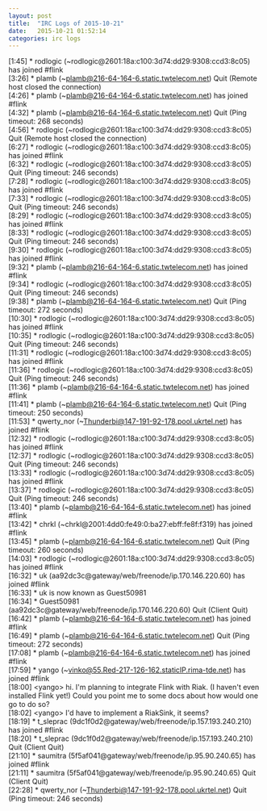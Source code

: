 ```yaml
---
layout: post
title:  "IRC Logs of 2015-10-21"
date:   2015-10-21 01:52:14
categories: irc logs
---
```

<span class="irc-date">[1:45]</span> <span class="irc-green">* rodlogic (~rodlogic@2601:18a:c100:3d74:dd29:9308:ccd3:8c05) has joined #flink</span><br />
<span class="irc-date">[3:26]</span> <span class="irc-navy">* plamb (~plamb@216-64-164-6.static.twtelecom.net) Quit (Remote host closed the connection)</span><br />
<span class="irc-date">[4:26]</span> <span class="irc-green">* plamb (~plamb@216-64-164-6.static.twtelecom.net) has joined #flink</span><br />
<span class="irc-date">[4:32]</span> <span class="irc-navy">* plamb (~plamb@216-64-164-6.static.twtelecom.net) Quit (Ping timeout: 268 seconds)</span><br />
<span class="irc-date">[4:56]</span> <span class="irc-navy">* rodlogic (~rodlogic@2601:18a:c100:3d74:dd29:9308:ccd3:8c05) Quit (Remote host closed the connection)</span><br />
<span class="irc-date">[6:27]</span> <span class="irc-green">* rodlogic (~rodlogic@2601:18a:c100:3d74:dd29:9308:ccd3:8c05) has joined #flink</span><br />
<span class="irc-date">[6:32]</span> <span class="irc-navy">* rodlogic (~rodlogic@2601:18a:c100:3d74:dd29:9308:ccd3:8c05) Quit (Ping timeout: 246 seconds)</span><br />
<span class="irc-date">[7:28]</span> <span class="irc-green">* rodlogic (~rodlogic@2601:18a:c100:3d74:dd29:9308:ccd3:8c05) has joined #flink</span><br />
<span class="irc-date">[7:33]</span> <span class="irc-navy">* rodlogic (~rodlogic@2601:18a:c100:3d74:dd29:9308:ccd3:8c05) Quit (Ping timeout: 246 seconds)</span><br />
<span class="irc-date">[8:29]</span> <span class="irc-green">* rodlogic (~rodlogic@2601:18a:c100:3d74:dd29:9308:ccd3:8c05) has joined #flink</span><br />
<span class="irc-date">[8:33]</span> <span class="irc-navy">* rodlogic (~rodlogic@2601:18a:c100:3d74:dd29:9308:ccd3:8c05) Quit (Ping timeout: 246 seconds)</span><br />
<span class="irc-date">[9:30]</span> <span class="irc-green">* rodlogic (~rodlogic@2601:18a:c100:3d74:dd29:9308:ccd3:8c05) has joined #flink</span><br />
<span class="irc-date">[9:32]</span> <span class="irc-green">* plamb (~plamb@216-64-164-6.static.twtelecom.net) has joined #flink</span><br />
<span class="irc-date">[9:34]</span> <span class="irc-navy">* rodlogic (~rodlogic@2601:18a:c100:3d74:dd29:9308:ccd3:8c05) Quit (Ping timeout: 246 seconds)</span><br />
<span class="irc-date">[9:38]</span> <span class="irc-navy">* plamb (~plamb@216-64-164-6.static.twtelecom.net) Quit (Ping timeout: 272 seconds)</span><br />
<span class="irc-date">[10:30]</span> <span class="irc-green">* rodlogic (~rodlogic@2601:18a:c100:3d74:dd29:9308:ccd3:8c05) has joined #flink</span><br />
<span class="irc-date">[10:35]</span> <span class="irc-navy">* rodlogic (~rodlogic@2601:18a:c100:3d74:dd29:9308:ccd3:8c05) Quit (Ping timeout: 246 seconds)</span><br />
<span class="irc-date">[11:31]</span> <span class="irc-green">* rodlogic (~rodlogic@2601:18a:c100:3d74:dd29:9308:ccd3:8c05) has joined #flink</span><br />
<span class="irc-date">[11:36]</span> <span class="irc-navy">* rodlogic (~rodlogic@2601:18a:c100:3d74:dd29:9308:ccd3:8c05) Quit (Ping timeout: 246 seconds)</span><br />
<span class="irc-date">[11:36]</span> <span class="irc-green">* plamb (~plamb@216-64-164-6.static.twtelecom.net) has joined #flink</span><br />
<span class="irc-date">[11:41]</span> <span class="irc-navy">* plamb (~plamb@216-64-164-6.static.twtelecom.net) Quit (Ping timeout: 250 seconds)</span><br />
<span class="irc-date">[11:53]</span> <span class="irc-green">* qwerty_nor (~Thunderbi@147-191-92-178.pool.ukrtel.net) has joined #flink</span><br />
<span class="irc-date">[12:32]</span> <span class="irc-green">* rodlogic (~rodlogic@2601:18a:c100:3d74:dd29:9308:ccd3:8c05) has joined #flink</span><br />
<span class="irc-date">[12:37]</span> <span class="irc-navy">* rodlogic (~rodlogic@2601:18a:c100:3d74:dd29:9308:ccd3:8c05) Quit (Ping timeout: 246 seconds)</span><br />
<span class="irc-date">[13:33]</span> <span class="irc-green">* rodlogic (~rodlogic@2601:18a:c100:3d74:dd29:9308:ccd3:8c05) has joined #flink</span><br />
<span class="irc-date">[13:37]</span> <span class="irc-navy">* rodlogic (~rodlogic@2601:18a:c100:3d74:dd29:9308:ccd3:8c05) Quit (Ping timeout: 246 seconds)</span><br />
<span class="irc-date">[13:40]</span> <span class="irc-green">* plamb (~plamb@216-64-164-6.static.twtelecom.net) has joined #flink</span><br />
<span class="irc-date">[13:42]</span> <span class="irc-green">* chrkl (~chrkl@2001:4dd0:fe49:0:ba27:ebff:fe8f:f319) has joined #flink</span><br />
<span class="irc-date">[13:45]</span> <span class="irc-navy">* plamb (~plamb@216-64-164-6.static.twtelecom.net) Quit (Ping timeout: 260 seconds)</span><br />
<span class="irc-date">[14:03]</span> <span class="irc-green">* rodlogic (~rodlogic@2601:18a:c100:3d74:dd29:9308:ccd3:8c05) has joined #flink</span><br />
<span class="irc-date">[16:32]</span> <span class="irc-green">* uk (aa92dc3c@gateway/web/freenode/ip.170.146.220.60) has joined #flink</span><br />
<span class="irc-date">[16:33]</span> <span class="irc-green">* uk is now known as Guest50981</span><br />
<span class="irc-date">[16:34]</span> <span class="irc-navy">* Guest50981 (aa92dc3c@gateway/web/freenode/ip.170.146.220.60) Quit (Client Quit)</span><br />
<span class="irc-date">[16:42]</span> <span class="irc-green">* plamb (~plamb@216-64-164-6.static.twtelecom.net) has joined #flink</span><br />
<span class="irc-date">[16:49]</span> <span class="irc-navy">* plamb (~plamb@216-64-164-6.static.twtelecom.net) Quit (Ping timeout: 272 seconds)</span><br />
<span class="irc-date">[17:08]</span> <span class="irc-green">* plamb (~plamb@216-64-164-6.static.twtelecom.net) has joined #flink</span><br />
<span class="irc-date">[17:59]</span> <span class="irc-green">* yango (~vinko@55.Red-217-126-162.staticIP.rima-tde.net) has joined #flink</span><br />
<span class="irc-date">[18:00]</span> <span class="irc-black">&lt;yango&gt; hi. I'm planning to integrate Flink with Riak. (I haven't even installed Flink yet!) Could you point me to some docs about how would one go to do so?</span><br />
<span class="irc-date">[18:02]</span> <span class="irc-black">&lt;yango&gt; I'd have to implement a RiakSink, it seems?</span><br />
<span class="irc-date">[18:19]</span> <span class="irc-green">* t_sleprac (9dc1f0d2@gateway/web/freenode/ip.157.193.240.210) has joined #flink</span><br />
<span class="irc-date">[18:20]</span> <span class="irc-navy">* t_sleprac (9dc1f0d2@gateway/web/freenode/ip.157.193.240.210) Quit (Client Quit)</span><br />
<span class="irc-date">[21:10]</span> <span class="irc-green">* saumitra (5f5af041@gateway/web/freenode/ip.95.90.240.65) has joined #flink</span><br />
<span class="irc-date">[21:11]</span> <span class="irc-navy">* saumitra (5f5af041@gateway/web/freenode/ip.95.90.240.65) Quit (Client Quit)</span><br />
<span class="irc-date">[22:28]</span> <span class="irc-navy">* qwerty_nor (~Thunderbi@147-191-92-178.pool.ukrtel.net) Quit (Ping timeout: 246 seconds)</span><br />
